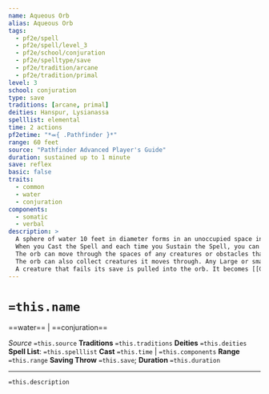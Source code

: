 ```yaml
---
name: Aqueous Orb
alias: Aqueous Orb
tags:
  - pf2e/spell
  - pf2e/spell/level_3
  - pf2e/school/conjuration
  - pf2e/spelltype/save
  - pf2e/tradition/arcane
  - pf2e/tradition/primal
level: 3
school: conjuration
type: save
traditions: [arcane, primal]
deities: Hanspur, Lysianassa
spelllist: elemental
time: 2 actions
pf2etime: "*⬺{ .Pathfinder }*"
range: 60 feet
source: "Pathfinder Advanced Player's Guide"
duration: sustained up to 1 minute
save: reflex
basic: false
traits:
  - common
  - water
  - conjuration
components:
  - somatic
  - verbal
description: >
  A sphere of water 10 feet in diameter forms in an unoccupied space in range, either on the ground or on the surface of a liquid.
  When you Cast the Spell and each time you Sustain the Spell, you can roll the orb, moving it up to 10 feet along the ground or the surface of a liquid. You can gain this effect multiple times in the same round by Sustaining the Spell multiple times.
  The orb can move through the spaces of any creatures or obstacles that wouldn't stop the flow of water. It extinguishes non-magical fires it moves through of its size or smaller, and it attempts to counteract any magical fires it moves through. If it fails to counteract a given fire, it can't counteract that fire for the duration of the spell.
  The orb can also collect creatures it moves through. Any Large or smaller creature whose space the orb tries to move through can attempt a Reflex save against your spell DC to avoid being engulfed. If a creature succeeds at this save, it can either let the orb pass (remaining in its space or moving out of the orb's path into a space of the creature's choice) or allow itself to be pushed in front of the orb to the end of the orb's movement. The orb can try to Engulf the same creature only once per turn, even if you roll it onto a creature's space more than once.
  A creature that fails its save is pulled into the orb. It becomes [[Grabbed]], moves along with the orb, and must hold its breath or begin suffocating (unless it can breathe in water). An engulfed Medium or smaller creature and anyone trying to affect that creature follow the normal rules for aquatic battles. An engulfed Large creature is usually big enough that parts of it stick out from the water, and it can reach out of the water. An engulfed creature can get free either by Swimming with a successful DC 10 swim check or by Escaping against your spell DC. A creature that critically failed its Reflex save is further stuck and must attempt to Escape instead of Swim. A freed creature exits the orb's space and can immediately breathe. The orb can contain as many creatures as can fit in its space. When the spell ends, all creatures the orb has engulfed are automatically released.
---
```

# `=this.name`
==water== | ==conjuration==

*Source* `=this.source`
**Traditions** `=this.traditions`
**Deities** `=this.deities`
**Spell List**: `=this.spelllist`
**Cast** `=this.time` | `=this.components`
**Range** `=this.range`
**Saving Throw** `=this.save`; **Duration** `=this.duration`

***
`=this.description`
